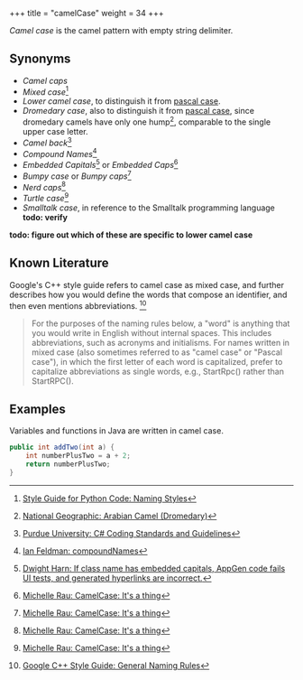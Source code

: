 +++
title = "camelCase"
weight = 34
+++

_Camel case_ is the camel pattern with empty string delimiter.

## Synonyms

- _Camel caps_
- _Mixed case_[^1]
- _Lower camel case_, to distinguish it from [pascal case](../pascal).
- _Dromedary case_, also to distinguish it from [pascal case](../pascal), since dromedary camels have only one hump[^2], comparable to the single upper case letter.
- _Camel back_[^3]
- _Compound Names_[^4]
- _Embedded Capitals_[^5] or _Embedded Caps_[^6]
- _Bumpy case_ or _Bumpy caps_[^6]
- _Nerd caps_[^6]
- _Turtle case_[^6]
- _Smalltalk case_, in reference to the Smalltalk programming language **todo: verify**

**todo: figure out which of these are specific to lower camel case**

[^1]: [Style Guide for Python Code: Naming Styles](https://peps.python.org/pep-0008/#descriptive-naming-styles)
[^2]: [National Geographic: Arabian Camel (Dromedary)](https://www.nationalgeographic.com/animals/mammals/facts/arabian-camel)
[^3]: [Purdue University: C# Coding Standards and Guidelines](https://web.archive.org/web/20080411055228/http://www2.tech.purdue.edu/cit/Courses/CPT355/C_Sharp_Coding_Standards_and_Guidelines.asp)
[^4]: [Ian Feldman: compoundNames](https://groups.google.com/group/alt.folklore.computers/browse_thread/thread/6099191f2c4e0984/21f332e5b813313e?#21f332e5b813313e)
[^5]: [Dwight Harn: If class name has embedded capitals, AppGen code fails UI tests, and generated hyperlinks are incorrect.](https://web.archive.org/web/20170625073321/http://issues.appfuse.org/browse/APF-1088)
[^6]: [Michelle Rau: CamelCase: It's a thing](https://michellerau.com/2017/03/25/camelcase-its-a-thing/)

## Known Literature

Google's C++ style guide refers to camel case as mixed case, and further describes how you would define the words that compose an identifier, and then even mentions abbreviations. [^7]

> For the purposes of the naming rules below, a "word" is anything that you would write in English without internal spaces. This includes abbreviations, such as acronyms and initialisms. For names written in mixed case (also sometimes referred to as "camel case" or "Pascal case"), in which the first letter of each word is capitalized, prefer to capitalize abbreviations as single words, e.g., StartRpc() rather than StartRPC().

[^7]: [Google C++ Style Guide: General Naming Rules](https://google.github.io/styleguide/cppguide.html#General_Naming_Rules)

## Examples

Variables and functions in Java are written in camel case.

```java
public int addTwo(int a) {
    int numberPlusTwo = a + 2;
    return numberPlusTwo;
}
```
